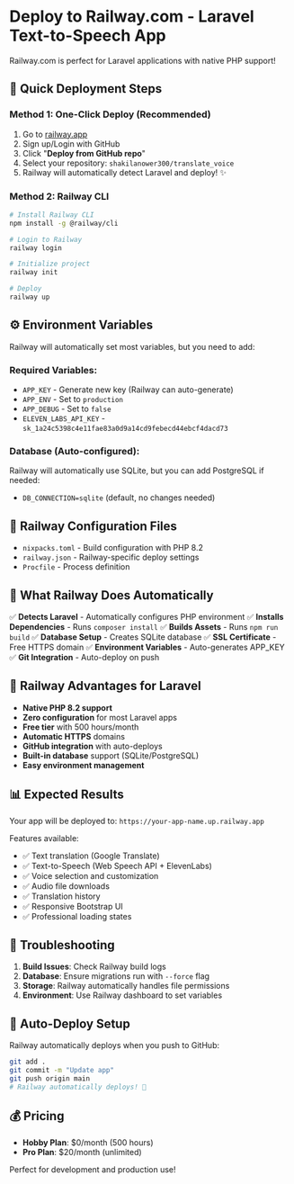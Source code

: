 # Deploy to Railway.com - Laravel Text-to-Speech App

Railway.com is perfect for Laravel applications with native PHP support!

## 🚀 Quick Deployment Steps

### Method 1: One-Click Deploy (Recommended)
1. Go to [railway.app](https://railway.app)
2. Sign up/Login with GitHub
3. Click "**Deploy from GitHub repo**"
4. Select your repository: `shakilanower300/translate_voice`
5. Railway will automatically detect Laravel and deploy! ✨

### Method 2: Railway CLI
```bash
# Install Railway CLI
npm install -g @railway/cli

# Login to Railway
railway login

# Initialize project
railway init

# Deploy
railway up
```

## ⚙️ Environment Variables

Railway will automatically set most variables, but you need to add:

### Required Variables:
- `APP_KEY` - Generate new key (Railway can auto-generate)
- `APP_ENV` - Set to `production`
- `APP_DEBUG` - Set to `false`
- `ELEVEN_LABS_API_KEY` - `sk_1a24c5398c4e11fae83a0d9a14cd9febecd44ebcf4dacd73`

### Database (Auto-configured):
Railway will automatically use SQLite, but you can add PostgreSQL if needed:
- `DB_CONNECTION=sqlite` (default, no changes needed)

## 📁 Railway Configuration Files

- `nixpacks.toml` - Build configuration with PHP 8.2
- `railway.json` - Railway-specific deploy settings  
- `Procfile` - Process definition

## 🎯 What Railway Does Automatically

✅ **Detects Laravel** - Automatically configures PHP environment
✅ **Installs Dependencies** - Runs `composer install`
✅ **Builds Assets** - Runs `npm run build`
✅ **Database Setup** - Creates SQLite database
✅ **SSL Certificate** - Free HTTPS domain
✅ **Environment Variables** - Auto-generates APP_KEY
✅ **Git Integration** - Auto-deploy on push

## 🔧 Railway Advantages for Laravel

- **Native PHP 8.2 support** 
- **Zero configuration** for most Laravel apps
- **Free tier** with 500 hours/month
- **Automatic HTTPS** domains
- **GitHub integration** with auto-deploys
- **Built-in database** support (SQLite/PostgreSQL)
- **Easy environment management**

## 📊 Expected Results

Your app will be deployed to: `https://your-app-name.up.railway.app`

Features available:
- ✅ Text translation (Google Translate)
- ✅ Text-to-Speech (Web Speech API + ElevenLabs)
- ✅ Voice selection and customization
- ✅ Audio file downloads
- ✅ Translation history
- ✅ Responsive Bootstrap UI
- ✅ Professional loading states

## 🐛 Troubleshooting

1. **Build Issues**: Check Railway build logs
2. **Database**: Ensure migrations run with `--force` flag
3. **Storage**: Railway automatically handles file permissions
4. **Environment**: Use Railway dashboard to set variables

## 🔄 Auto-Deploy Setup

Railway automatically deploys when you push to GitHub:
```bash
git add .
git commit -m "Update app"
git push origin main
# Railway automatically deploys! 🚀
```

## 💰 Pricing

- **Hobby Plan**: $0/month (500 hours)
- **Pro Plan**: $20/month (unlimited)

Perfect for development and production use!